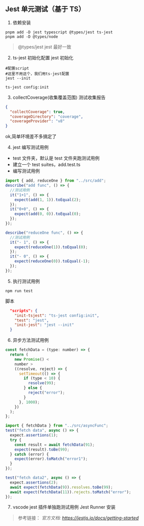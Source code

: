 ## Jest 单元测试（基于 TS）

1. 依赖安装

```shell
pnpm add -D jest typescript @types/jest ts-jest
pnpm add -D @types/node
```

> @types/jest jest 最好一致

2. ts-jest 初始化配置
   jest 初始化

```shell
#配置script
#这里不用这个，我们用ts-jest配置
jest --init
```

```shell
ts-jest config:init
```

3. collectCoverage(收集覆盖范围) 测试收集报告

```json
{
  "collectCoverage": true,
  "coverageDirectory": "coverage",
  "coverageProvider": "v8"
}
```

ok,简单环境差不多搞定了

4. jest 编写测试用例

- test 文件夹，默认是 test 文件夹跑测试用例
- 建立一个 test suites，add.test.ts
- 编写测试用例

```js
import { add, reduceOne } from "../src/add";
describe("add func", () => {
  //测试用例
  it("1+1", () => {
    expect(add(1, 1)).toEqual(2);
  });
  it("0+0", () => {
    expect(add(0, 0)).toEqual(0);
  });
});

describe("reduceOne func", () => {
  //测试用例
  it("- 1", () => {
    expect(reduceOne(1)).toEqual(0);
  });
  it("- 0", () => {
    expect(reduceOne(0)).toEqual(-1);
  });
});
```

5. 执行测试用例

```shell
npm run test
```

脚本

```json
  "scripts": {
    "init-tsjest": "ts-jest config:init",
    "test": "jest",
    "init-jest": "jest --init"
  }
```

6. 异步方法测试用例

```js
const fetchData = (type: number) => {
  return (
    new Promise() <
    number >
    ((resolve, reject) => {
      setTimeout(() => {
        if (type < 10) {
          resolve(99);
        } else {
          reject("error");
        }
      }, 1000);
    })
  );
};
```

```js
import { fetchData } from "../src/asyncFunc";
test("fetch data", async () => {
  expect.assertions(1);
  try {
    const result = await fetchData(91);
    expect(result).toBe(99);
  } catch (error) {
    expect(error).toMatch("error1");
  }
});

test("fetch data2", async () => {
  expect.assertions(2);
  await expect(fetchData(9)).resolves.toBe(99);
  await expect(fetchData(11)).rejects.toMatch("error");
});
```

7. vscode jest 插件单独跑测试用例
   Jest Runner 安装


>参考链接：
>*官方文档: https://jestjs.io/docs/getting-started*